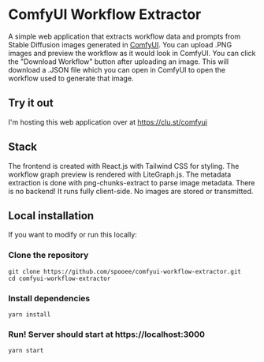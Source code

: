 # ComfyUI Workflow Extractor
A simple web application that extracts workflow data and prompts from Stable Diffusion images generated in [ComfyUI](https://github.com/comfyanonymous/ComfyUI). 
You can upload .PNG images and preview the workflow as it would look in ComfyUI.
You can click the "Download Workflow" button after uploading an image. This will download a .JSON file which you can open in ComfyUI to open the workflow used to generate that image.

## Try it out
I'm hosting this web application over at https://clu.st/comfyui

## Stack
The frontend is created with React.js with Tailwind CSS for styling.
The workflow graph preview is rendered with LiteGraph.js.
The metadata extraction is done with png-chunks-extract to parse image metadata.
There is no backend! It runs fully client-side. No images are stored or transmitted.

## Local installation
If you want to modify or run this locally:

### Clone the repository
```
git clone https://github.com/spooee/comfyui-workflow-extractor.git
cd comfyui-workflow-extractor
```

### Install dependencies
```
yarn install
```

### Run! Server should start at https://localhost:3000
```
yarn start
```

